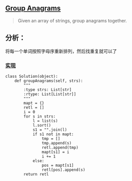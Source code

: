 ## [Group Anagrams](https://leetcode.com/problems/anagrams/#/description)

>Given an array of strings, group anagrams together.

## 分析：

将每一个单词按照字母序重新排列，然后找重复就可以了

### [实现](../sourcecode/GroupAnagrams.py)
```
class Solution(object):
    def groupAnagrams(self, strs):
        """
        :type strs: List[str]
        :rtype: List[List[str]]
        """
        mapt = {}
        retl = []
        i = 0
        for s in strs:
            l = list(s)
            l.sort()
            s1 = "".join(l)
            if s1 not in mapt:
                tmp = []
                tmp.append(s)
                retl.append(tmp)
                mapt[s1] = i
                i += 1
            else:
                pos = mapt[s1]
                retl[pos].append(s)
        return retl
```
